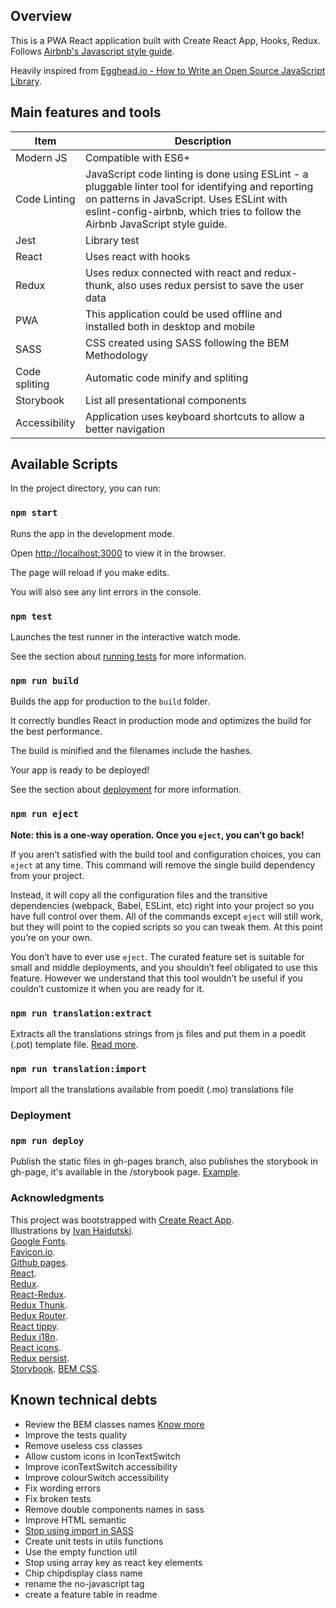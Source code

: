## Overview

This is a PWA React application built with Create React App, Hooks, Redux. Follows [Airbnb's Javascript style guide](https://github.com/airbnb/javascript).

Heavily inspired from [Egghead.io - How to Write an Open Source JavaScript Library](https://egghead.io/courses/how-to-write-an-open-source-javascript-library).

## Main features and tools

| Item          | Description                                                                                                                                                                                                                     |
| ------------- | ------------------------------------------------------------------------------------------------------------------------------------------------------------------------------------------------------------------------------- |
| Modern JS     | Compatible with ES6+                                                                                                                                                                                                            |
| Code Linting  | JavaScript code linting is done using ESLint - a pluggable linter tool for identifying and reporting on patterns in JavaScript. Uses ESLint with eslint-config-airbnb, which tries to follow the Airbnb JavaScript style guide. |
| Jest          | Library test                                                                                                                                                                                                                    |
| React         | Uses react with hooks                                                                                                                                                                                                           |
| Redux         | Uses redux connected with react and redux-thunk, also uses redux persist to save the user data                                                                                                                                  |
| PWA           | This application could be used offline and installed both in desktop and mobile                                                                                                                                                 |
| SASS          | CSS created using SASS following the BEM Methodology                                                                                                                                                                            |
| Code spliting | Automatic code minify and spliting                                                                                                                                                                                              |
| Storybook     | List all presentational components                                                                                                                                                                                              |
| Accessibility | Application uses keyboard shortcuts to allow a better navigation                                                                                                                                                                |

## Available Scripts

In the project directory, you can run:

### `npm start`

Runs the app in the development mode.<br />

Open [http://localhost:3000](http://localhost:3000) to view it in the browser.

The page will reload if you make edits.<br />

You will also see any lint errors in the console.

### `npm test`

Launches the test runner in the interactive watch mode.<br />

See the section about [running tests](https://facebook.github.io/create-react-app/docs/running-tests) for more information.

### `npm run build`

Builds the app for production to the `build` folder.<br />

It correctly bundles React in production mode and optimizes the build for the best performance.

The build is minified and the filenames include the hashes.<br />

Your app is ready to be deployed!

See the section about [deployment](https://facebook.github.io/create-react-app/docs/deployment) for more information.

### `npm run eject`

**Note: this is a one-way operation. Once you `eject`, you can’t go back!**

If you aren’t satisfied with the build tool and configuration choices, you can `eject` at any time. This command will remove the single build dependency from your project.

Instead, it will copy all the configuration files and the transitive dependencies (webpack, Babel, ESLint, etc) right into your project so you have full control over them. All of the commands except `eject` will still work, but they will point to the copied scripts so you can tweak them. At this point you’re on your own.

You don’t have to ever use `eject`. The curated feature set is suitable for small and middle deployments, and you shouldn’t feel obligated to use this feature. However we understand that this tool wouldn’t be useful if you couldn’t customize it when you are ready for it.

### `npm run translation:extract`

Extracts all the translations strings from js files and put them in a poedit (.pot) template file. [Read more](https://medium.com/front-end-weekly/3-improving-the-translations-in-your-code-dabdd1356679).

### `npm run translation:import`

Import all the translations available from poedit (.mo) translations file

### Deployment

### `npm run deploy`

Publish the static files in gh-pages branch, also publishes the storybook in gh-page, it's available in the /storybook page. [Example](https://notes.rxluz.dev/storybook).

### Acknowledgments

This project was bootstrapped with [Create React App](https://github.com/facebook/create-react-app).<br />
Illustrations by [Ivan Haidutski](https://dribbble.com/Ivan_Haidutski).<br />
[Google Fonts](https://fonts.google.com/).<br />
[Favicon.io](https://favicon.io/favicon-generator/).<br />
[Github pages](https://pages.github.com/).<br />
[React](https://reactjs.org/).<br />
[Redux](https://redux.js.org/).<br />
[React-Redux](https://react-redux.js.org/).<br />
[Redux Thunk](https://github.com/reduxjs/redux-thunk).<br />
[Redux Router](https://reacttraining.com/react-router/web/guides/quick-start).<br />
[React tippy](https://www.npmjs.com/package/react-tippy).<br />
[Redux i18n](https://github.com/APSL/redux-i18n).<br />
[React icons](https://react-icons.github.io/).<br />
[Redux persist](https://github.com/rt2zz/redux-persist).<br />
[Storybook](https://storybook.js.org/).
[BEM CSS](http://getbem.com/introduction/).

## Known technical debts

- Review the BEM classes names [Know more](https://seesparkbox.com/foundry/bem_by_example)
- Improve the tests quality
- Remove useless css classes
- Allow custom icons in IconTextSwitch
- Improve iconTextSwitch accessibility
- Improve colourSwitch accessibility
- Fix wording errors
- Fix broken tests
- Remove double components names in sass
- Improve HTML semantic
- [Stop using import in SASS](https://github.com/sass/sass/blob/master/accepted/module-system.md#timeline)
- Create unit tests in utils functions
- Use the empty function util
- Stop using array key as react key elements
- Chip chipdisplay class name
- rename the no-javascript tag
- create a feature table in readme
